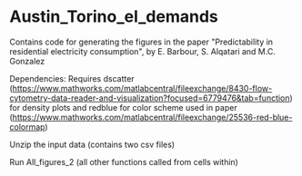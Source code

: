 # Austin_Torino_el_demands

Contains code for generating the figures in the paper "Predictability in residential electricity consumption", by E. Barbour, S. Alqatari and M.C. Gonzalez

Dependencies:
Requires dscatter
(https://www.mathworks.com/matlabcentral/fileexchange/8430-flow-cytometry-data-reader-and-visualization?focused=6779476&tab=function)
for density plots and redblue for color scheme used in paper
(https://www.mathworks.com/matlabcentral/fileexchange/25536-red-blue-colormap)

Unzip the input data (contains two csv files)

Run All_figures_2 
(all other functions called from cells within)
